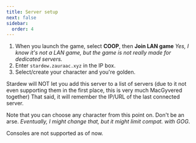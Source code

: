```yaml
---
title: Server setup
next: false
sidebar:
  order: 4
---
```

1. When you launch the game, select **COOP**, then **Join LAN game**
    *Yes, I know it's not a LAN game, but the game is not really made for dedicated servers.*
2. Enter `stardew.zauraac.xyz` in the IP box. 
3. Select/create your character and you're golden. 

Stardew will NOT let you add this server to a list of servers (due to it not even supporting them in the first place, this is very much MacGyvered together)
That said, it will remember the IP/URL of the last connected server. 

Note that you can choose any character from this point on. Don't be an arse. 
    *Eventually, I might change that, but it might limit compat. with GOG*.

Consoles are not supported as of now. 
